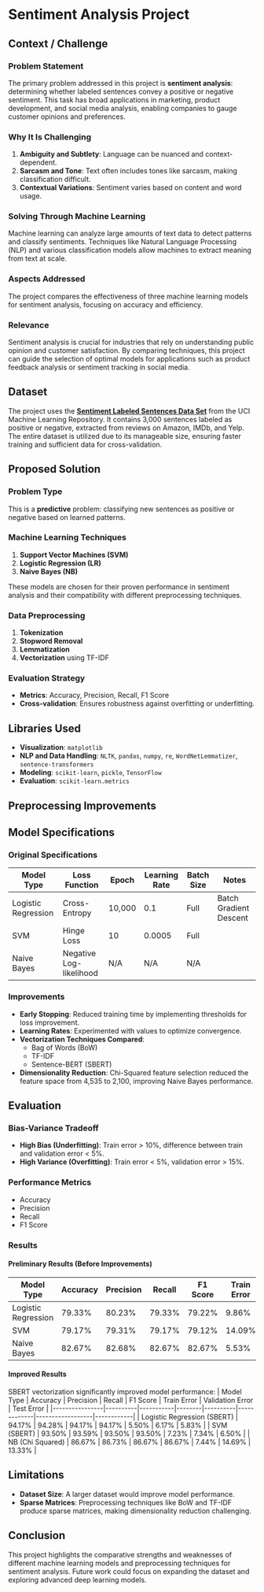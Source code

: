 # Sentiment Analysis Project

## Context / Challenge

### Problem Statement
The primary problem addressed in this project is **sentiment analysis**: determining whether labeled sentences convey a positive or negative sentiment. This task has broad applications in marketing, product development, and social media analysis, enabling companies to gauge customer opinions and preferences.

### Why It Is Challenging
1. **Ambiguity and Subtlety**: Language can be nuanced and context-dependent.
2. **Sarcasm and Tone**: Text often includes tones like sarcasm, making classification difficult.
3. **Contextual Variations**: Sentiment varies based on content and word usage.

### Solving Through Machine Learning
Machine learning can analyze large amounts of text data to detect patterns and classify sentiments. Techniques like Natural Language Processing (NLP) and various classification models allow machines to extract meaning from text at scale.

### Aspects Addressed
The project compares the effectiveness of three machine learning models for sentiment analysis, focusing on accuracy and efficiency.

### Relevance
Sentiment analysis is crucial for industries that rely on understanding public opinion and customer satisfaction. By comparing techniques, this project can guide the selection of optimal models for applications such as product feedback analysis or sentiment tracking in social media.

## Dataset

The project uses the [**Sentiment Labeled Sentences Data Set**](https://archive.ics.uci.edu/dataset/331/sentiment+labelled+sentences) from the UCI Machine Learning Repository. It contains 3,000 sentences labeled as positive or negative, extracted from reviews on Amazon, IMDb, and Yelp. The entire dataset is utilized due to its manageable size, ensuring faster training and sufficient data for cross-validation.

## Proposed Solution

### Problem Type
This is a **predictive** problem: classifying new sentences as positive or negative based on learned patterns.

### Machine Learning Techniques
1. **Support Vector Machines (SVM)**
2. **Logistic Regression (LR)**
3. **Naive Bayes (NB)**

These models are chosen for their proven performance in sentiment analysis and their compatibility with different preprocessing techniques.

### Data Preprocessing
1. **Tokenization**
2. **Stopword Removal**
3. **Lemmatization**
4. **Vectorization** using TF-IDF

### Evaluation Strategy
- **Metrics**: Accuracy, Precision, Recall, F1 Score
- **Cross-validation**: Ensures robustness against overfitting or underfitting.

## Libraries Used
- **Visualization**: `matplotlib`
- **NLP and Data Handling**: `NLTK`, `pandas`, `numpy`, `re`, `WordNetLemmatizer`, `sentence-transformers`
- **Modeling**: `scikit-learn`, `pickle`, `TensorFlow`
- **Evaluation**: `scikit-learn.metrics`

## Preprocessing Improvements


## Model Specifications

### Original Specifications
| Model Type         | Loss Function          | Epoch | Learning Rate | Batch Size | Notes                  |
|--------------------|------------------------|-------|---------------|------------|------------------------|
| Logistic Regression | Cross-Entropy          | 10,000 | 0.1           | Full       | Batch Gradient Descent |
| SVM                | Hinge Loss            | 10    | 0.0005        | Full       |                        |
| Naive Bayes        | Negative Log-likelihood | N/A   | N/A           | N/A        |                        |

### Improvements
- **Early Stopping**: Reduced training time by implementing thresholds for loss improvement.
- **Learning Rates**: Experimented with values to optimize convergence.
- **Vectorization Techniques Compared**:
  - Bag of Words (BoW)
  - TF-IDF
  - Sentence-BERT (SBERT)
- **Dimensionality Reduction**: Chi-Squared feature selection reduced the feature space from 4,535 to 2,100, improving Naive Bayes performance.

## Evaluation

### Bias-Variance Tradeoff
- **High Bias (Underfitting)**: Train error > 10%, difference between train and validation error < 5%.
- **High Variance (Overfitting)**: Train error < 5%, validation error > 15%.

### Performance Metrics
- Accuracy
- Precision
- Recall
- F1 Score

### Results
#### Preliminary Results (Before Improvements)
| Model Type     | Accuracy | Precision | Recall | F1 Score | Train Error | Validation Error | Test Error |
|----------------|----------|-----------|--------|----------|-------------|------------------|------------|
| Logistic Regression | 79.33%  | 80.23%    | 79.33% | 79.22%   | 9.86%       | 22.99%           | 20.67%     |
| SVM            | 79.17%  | 79.31%    | 79.17% | 79.12%   | 14.09%      | 24.37%           | 20.83%     |
| Naive Bayes    | 82.67%  | 82.68%    | 82.67% | 82.67%   | 5.53%       | 20.65%           | 17.33%     |

#### Improved Results
SBERT vectorization significantly improved model performance:
| Model Type     | Accuracy | Precision | Recall | F1 Score | Train Error | Validation Error | Test Error |
|----------------|----------|-----------|--------|----------|-------------|------------------|------------|
| Logistic Regression (SBERT) | 94.17%  | 94.28%    | 94.17% | 94.17%   | 5.50%       | 6.17%            | 5.83%      |
| SVM (SBERT)    | 93.50%  | 93.59%    | 93.50% | 93.50%   | 7.23%       | 7.34%            | 6.50%      |
| NB (Chi Squared)    | 86.67%  | 86.73%    | 86.67% | 86.67%   | 7.44%       | 14.69%           | 13.33%      |

## Limitations
- **Dataset Size**: A larger dataset would improve model performance.
- **Sparse Matrices**: Preprocessing techniques like BoW and TF-IDF produce sparse matrices, making dimensionality reduction challenging.

## Conclusion
This project highlights the comparative strengths and weaknesses of different machine learning models and preprocessing techniques for sentiment analysis. Future work could focus on expanding the dataset and exploring advanced deep learning models.
